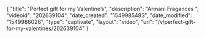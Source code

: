 {
    "title": "Perfect gift for my Valentine’s",
    "description": "Armani Fragances ",
    "videoid": "202639104",
    "date_created": "1549985483",
    "date_modified": "1549986026",
    "type": "captivate",
    "layout": "video",
    "url": "\/v\/perfect-gift-for-my-valentines\/202639104"
}